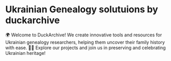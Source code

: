 # Ukrainian Genealogy solutuions by duckarchive

🌍 Welcome to DuckArchive! We create innovative tools and resources for Ukrainian genealogy researchers, helping them uncover their family history with ease. 🦆✨ Explore our projects and join us in preserving and celebrating Ukrainian heritage!
